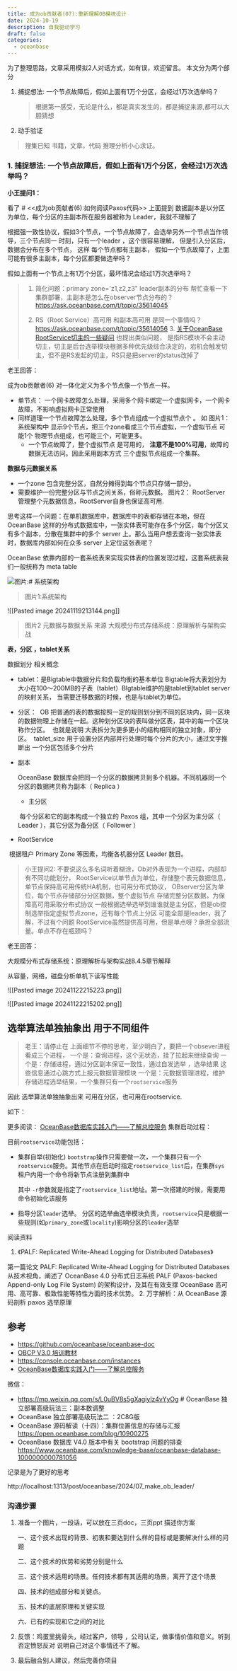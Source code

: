 ```yaml
---
title: 成为ob贡献者(07):重新理解OB模块设计
date: 2024-10-19
description: 自我驱动学习
draft: false
categories:
  - oceanbase
---
```






为了整理思路，文章采用模拟2人对话方式，如有误，欢迎留言。
本文分为两个部分

1. 捕捉想法:  一个节点故障后，假如上面有1万个分区，会经过1万次选举吗？
   > 根据第一感受，无论是什么，都是真实发生的，都是捕捉来源,都可以大胆猜想
2. 动手验证
  > 搜集已知 书籍，文章，代码  推理分析小心求证。

### 1. 捕捉想法: 一个节点故障后，假如上面有1万个分区，会经过1万次选举吗？

**小王提问1：**

看了 # <<成为ob贡献者(6):如何阅读Paxos代码>> 上面提到 数据副本是以分区为单位，每个分区的主副本所在服务器被称为 Leader，我就不理解了

根据强一致性协议，假如3个节点，一个节点故障了，会选举另外一个节点当作领导，三个节点同一 时刻，只有一个leader ，这个很容易理解，
但是引入分区后，数据会分布在多个节点， 这样 每个节点都有主副本，
假如一个节点故障了，上面可能有很多主副本，每个分区都要做选举吗？

假如上面有一个节点上有1万个分区，最坏情况会经过1万次选举吗？

>1.  简化问题：primary zone='z1,z2,z3"  leader副本的分布
> 帮忙查看一下集群部署，主副本是怎么在observer节点分布的？
> https://ask.oceanbase.com/t/topic/35614045
> 
> 2. RS（Root Service）高可用 和副本高可用 是同一个事情吗？
    https://ask.oceanbase.com/t/topic/35614056
    3.  [关于OceanBase RootService切主的一些疑问](https://ask.oceanbase.com/t/topic/35607427) 也提出类似问题，
     是指RS模块不会主动切主，切主是后台选举模块根据多种优先级综合决定的，宕机会触发切主，但不是RS发起的切主，RS只是把server的status改掉了



老王回答：

成为ob贡献者(6) 对一体化定义为多个节点像一个节点一样。
- 单节点： 一个网卡故障怎么处理，采用多个网卡绑定一个虚拟网卡，一个网卡故障，不影响虚拟网卡正常使用
- 同样道理一个节点故障怎么处理，多个节点组成一个虚拟节点个 。
  如 图片1：系统架构中  显示9个节点，把三个zone看成三个节点虚拟，一个虚拟节点 可能1个 物理节点组成，也可能三个，可能更多。
  - 一个节点故障了，整个虚拟节点 是可用的，
  **注意不是100%可用**，故障的数据无法访问。因此采用副本方式 三个虚拟节点组成一个集群。


**数据与元数据关系**


-  一个zone 包含完整分区，自然分摊得到每个节点只存储一部分。
- 需要维护一份完整分区与节点之间关系，俗称元数据。
   图片2： RootServer 管理整个元数据信息，RootServer自身也保证高可用.
   
思考这样一个问题：在单机数据库中，数据库中的表都存储在本地，但在 OceanBase 这样的分布式数据库中，一张实体表可能存在多个分区，每个分区又有多个副本，分散在集群中的多个 server 上。那么当用户想去查询一张实体表时，数据库内部如何在众多 server 上定位这张表呢？

OceanBase 依靠内部的一套系统表来实现实体表的位置发现过程，这套系统表我们一般统称为 meta table

![图片:# 系统架构]( https://obcommunityprod.oss-cn-shanghai.aliyuncs.com/prod/blog/2024-09/1727255056742.png)
> 图片1:系统架构


![[Pasted image 20241119213144.png]]

>图片2 元数据与数据关系 来源 大规模分布式存储系统：原理解析与架构实战


**表，分区 ，tablet关系**

数据划分 相关概念
- tablet：是Bigtable中数据分片和负载均衡的基本单位
	Bigtable将大表划分为大小在100～200MB的子表（tablet）​
	BIgtable维护的是tablet到tablet server的映射关系，
	当需要迁移数据的时候，也是与tablet为单位。

- 分区：
  ​       OB 把普通的表的数据按照一定的规则划分到不同的区块内，同一区块的数据物理上存储在一起。
  ​       这种划分区块的表叫做分区表，其中的每一个区块称作分区。
  ​    也就是说明 大表拆分为更多更小的结构相同的独立对象，即分区。
  ​       tablet_size 用于设置分区内部并行处理时每个分片的大小，通过文字推断出 一个分区包括多个分片

- 副本

  OceanBase 数据库会把同一个分区的数据拷贝到多个机器。不同机器同一个分区的数据拷贝称为副本（ Replica ）

  - 主分区

  ​    每个分区和它的副本构成一个独立的 Paxos 组，其中一个分区为主分区（ Leader ），其它分区为备分区（ Follower ）

-  RootService

​         根据租户 Primary Zone 等因素，均衡各机器分区 Leader 数目。


>小王提问2: 不要说这么多名词听着糊涂，Ob对外表现为一个进程，内部却有不同功能划分，
RootService以单节点为单位，存储整个表元数据信息，单节点保持高可用传统HA机制，也可用分布式协议，
OBserver分区为单位，每个节点存储部分分区数据，整个虚拟节点 存储完整分区数据，为保障高可用采取分布式协议
一般根据选举选举到谁谁就是主分区，但是ob控制选举指定虚拟节点zone，还有每个节点上分区 可能全部是leader，我了解，不过有个问题 RootService虽然提供高可用，但是单点呀？承担全部流量。单点不存在瓶颈吗？


老王回答：

大规模分布式存储系统：原理解析与架构实战8.4.5章节解释

从容量，网络，磁盘分析单机下读写性能

![[Pasted image 20241122215223.png]]

![[Pasted image 20241122215202.png]]




 
## 选举算法单独抽象出 用于不同组件

> 老王：请停止在 上面细节不停的思考，至少明白了，要把一个obsever进程 看成三个进程，
  一个是：查询进程，这个无状态，挂了拉起来继续查询
  一个是：存储进程，通过分区副本保证一致性，通过自发选举 ，选举结果 这些信息通过心跳方式上报元数据管理模块
  一个是：元数据管理进程，维护存储进程选举结果，一个集群只有一个`rootservice`服务

因此 选举算法单独抽象出来 可用在分区，也可用在rootservice.

如下：

更多阅读：
[ OceanBase数据库实践入门——了解总控服务](https://mp.weixin.qq.com/s?__biz=MzU3OTc2MDQxNg==&mid=2247483885&idx=1&sn=52bf5a7c8cbea04671f2327455fd16da&chksm=fd6079a2ca17f0b456055a20d3b17ba2125704a2fb4a81d08d375c1ea69f2d4ce93c5f8fe04f&scene=21#wechat_redirect)
集群启动过程：

目前`rootservice`功能包括：

- 集群自举(初始化)
   `bootstrap`操作只需要做一次，一个集群只有一个`rootservice`服务。其他节点在启动时指定`rootservice_list`后，在集群`sys`租户内用一个命令将新节点注册到集群中
   
   其中 `-r`参数就是指定了`rootservice_list`地址。第一次搭建的时候，需要用命令初始化该服务

- 指导分区`leader`选举。
  分区的选举由选举模块负责，`rootservice`只是根据一些规则(如`primary_zone`或`locality`)影响分区的`leader`选举


阅读资料
1. 《PALF: Replicated Write-Ahead Logging for Distributed Databases》

第一篇论文 PALF: Replicated Write-Ahead Logging for Distributed Databases 从技术视角，阐述了 OceanBase 4.0 分布式日志系统 PALF (Paxos-backed Append-only Log File System) 的架构设计，及其在有效支撑 OceanBase 高可用、高可靠、极致性能等特性方面的技术优势。
2. 万字解析：从 OceanBase 源码剖析 paxos 选举原理





## 参考
-  https://github.com/oceanbase/oceanbase-doc
- [OBCP V3.0 培训教材](https://www.oceanbase.com/training/obcp)
- https://console.oceanbase.com/instances
- [ OceanBase数据库实践入门——了解总控服务](https://mp.weixin.qq.com/s?__biz=MzU3OTc2MDQxNg==&mid=2247483885&idx=1&sn=52bf5a7c8cbea04671f2327455fd16da&chksm=fd6079a2ca17f0b456055a20d3b17ba2125704a2fb4a81d08d375c1ea69f2d4ce93c5f8fe04f&scene=21#wechat_redirect)


微信：
- https://mp.weixin.qq.com/s/L0uBV8s5gXagiylz4vYyOg # OceanBase 独立部署高级玩法三：副本数调整
-  OceanBase 独立部署高级玩法二 ：2C8G版
- OceanBase 源码解读（十四）：集群位置信息的存储与汇报
https://open.oceanbase.com/blog/10900275
-  OceanBase 数据库 V4.0 版本中有关 bootstrap 问题的排查
 https://www.oceanbase.com/knowledge-base/oceanbase-database-1000000000781056






记录是为了更好的思考



http://localhost:1313/post/oceanbase/2024/07_make_ob_leader/


### 沟通步骤

1. 准备一个图片，一段话，可以放在三页doc，三页ppt 描述你方案

   一、这个技术出现的背景、初衷和要达到什么样的目标或是要解决什么样的问题

   二、这个技术的优势和劣势分别是什么

   三、这个技术适用的场景。任何技术都有其适用的场景，离开了这个场景

   四、技术的组成部分和关键点。

   五、技术的底层原理和关键实现

   六、已有的实现和它之间的对比


2. 反馈：鸡蛋里挑骨头，经过客户，领导 ，公司认证，做事情价值和意义。听到否定愤怒反对 说明自己对这个事情还不了解。

3. 最后融合别人建议，然后完善你项目



